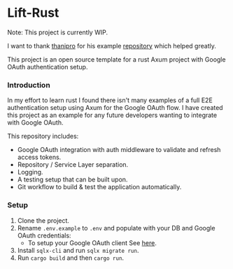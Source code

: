 # Lift-Rust

Note: This project is currently WIP.

I want to thank [thanipro](https://github.com/thanipro) for his example [repository](https://github.com/thanipro/Axum-Rust-Rest-Api-Template) which helped greatly.

This project is an open source template for a rust Axum project with Google OAuth authentication setup.

### Introduction

In my effort to learn rust I found there isn't many examples of a full E2E authentication setup using Axum for the Google OAuth flow. I have created this project as an example for any future developers wanting to integrate with Google OAuth.

This repository includes:

- Google OAuth integration with auth middleware to validate and refresh access tokens.
- Repository / Service Layer separation.
- Logging.
- A testing setup that can be built upon.
- Git workflow to build & test the application automatically.

### Setup

1. Clone the project.
2. Rename `.env.example` to `.env` and populate with your DB and Google OAuth credentials:
   - To setup your Google OAuth client See [here](https://support.google.com/cloud/answer/6158849?hl=en).
3. Install `sqlx-cli` and run `sqlx migrate run`.
4. Run `cargo build` and then `cargo run`.

